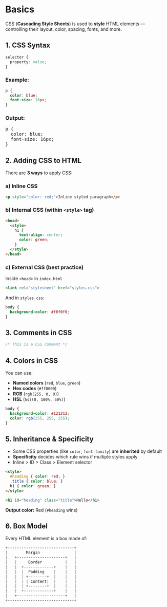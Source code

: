 # Basics

CSS (**Cascading Style Sheets**) is used to **style** HTML elements — controlling their layout, color, spacing, fonts, and more.

## 1. CSS Syntax

```css
selector {
  property: value;
}
```

### Example:

```css
p {
  color: blue;
  font-size: 16px;
}
```

### Output:

<pre>
p {
  color: blue;
  font-size: 16px;
}
</pre>

## 2. Adding CSS to HTML

There are **3 ways** to apply CSS:

### a) Inline CSS

```html
<p style="color: red;">Inline styled paragraph</p>
```

### b) Internal CSS (within `<style>` tag)

```html
<head>
  <style>
    h1 {
      text-align: center;
      color: green;
    }
  </style>
</head>
```

### c) External CSS (best practice)

Inside `<head>` in `index.html`

```html
<link rel="stylesheet" href="styles.css">
```

And in `styles.css`:

```css
body {
  background-color: #f0f0f0;
}
```

## 3. Comments in CSS

```css
/* This is a CSS comment */
```

## 4. Colors in CSS

You can use:

* **Named colors** (`red`, `blue`, `green`)
* **Hex codes** (`#ff0000`)
* **RGB** (`rgb(255, 0, 0)`)
* **HSL** (`hsl(0, 100%, 50%)`)

```css
body {
  background-color: #121212;
  color: rgb(255, 255, 255);
}
```

## 5. Inheritance & Specificity

* Some CSS properties (like `color`, `font-family`) are **inherited** by default
* **Specificity** decides which rule wins if multiple styles apply
* Inline > ID > Class > Element selector

```html
<style>
  #heading { color: red; }
  .title { color: blue; }
  h1 { color: green; }
</style>

<h1 id="heading" class="title">Hello</h1>
```

**Output color:** Red (`#heading` wins)

## 6. Box Model

Every HTML element is a box made of:

```css
+-----------------------------+
|        Margin               |
|   +---------------------+   |
|   |     Border          |   |
|   |  +-------------+    |   |
|   |  |  Padding    |    |   |
|   |  | +--------+  |    |   |
|   |  | | Content|  |    |   |
|   |  | +--------+  |    |   |
|   |  +-------------+    |   |
|   +---------------------+   |
+-----------------------------+
```
